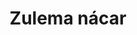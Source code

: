 ---
title: Zulema nácar
date: 
draft: false

# descripcion
description : Aros colgantes pasantes en plata 925 y nácar.

materials: Plata 925

color: 

dimensions: Largo total 4cm. Ancho dije 2.1cm

code: 01-01-0967

type: "Aros"

categories: []

price: $8.650,00

price_eftvo: $7.350,00

# Images
# first image will be shown in the product page
images:
  # - image: "images/path_to_image"
  # La ubicacion de las imagenes es imagenes/Aros/Aros.Colgantes/01-01-0967-zulema-nacar
  - image: "./images/aros/colgantes/01-01-0967-zulema-nacar.jpg"
---